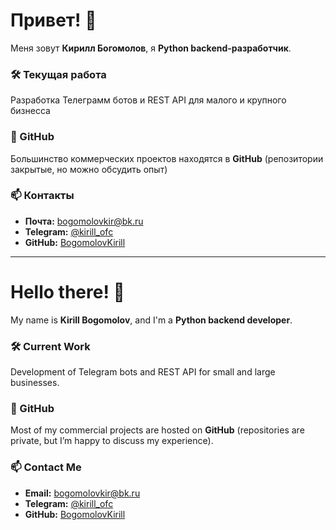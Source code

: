 # Привет! 👋  
Меня зовут **Кирилл Богомолов**, я **Python backend-разработчик**.

### 🛠️ Текущая работа
Разработка Телеграмм ботов и REST API для малого и крупного бизнесса

### 📁 GitHub
Большинство коммерческих проектов находятся в **GitHub** (репозитории закрытые, но можно обсудить опыт)

### 📫 Контакты
- **Почта:** bogomolovkir@bk.ru  
- **Telegram:** [@kirill_ofc](https://t.me/kirill_ofc)  
- **GitHub:** [BogomolovKirill](https://github.com/BogomolovKirill)

---

# Hello there! 👋  
My name is **Kirill Bogomolov**, and I'm a **Python backend developer**.

### 🛠️ Current Work
Development of Telegram bots and REST API for small and large businesses.

### 📁 GitHub
Most of my commercial projects are hosted on **GitHub** (repositories are private, but I’m happy to discuss my experience).

### 📫 Contact Me
- **Email:** bogomolovkir@bk.ru  
- **Telegram:** [@kirill_ofc](https://t.me/kirill_ofc)  
- **GitHub:** [BogomolovKirill](https://github.com/BogomolovKirill)


